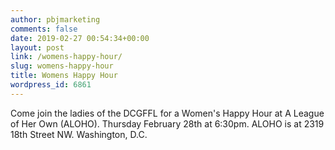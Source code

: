 ```yaml
---
author: pbjmarketing
comments: false
date: 2019-02-27 00:54:34+00:00
layout: post
link: /womens-happy-hour/
slug: womens-happy-hour
title: Womens Happy Hour
wordpress_id: 6861
---
```

Come join the ladies of the DCGFFL for a Women's Happy Hour at A League of Her Own (ALOHO). Thursday February 28th at 6:30pm. ALOHO is at 2319 18th Street NW. Washington, D.C.
